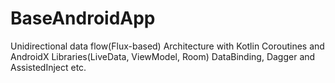 # BaseAndroidApp
Unidirectional data flow(Flux-based) Architecture with Kotlin Coroutines and AndroidX Libraries(LiveData, ViewModel, Room) DataBinding, Dagger and AssistedInject etc.
